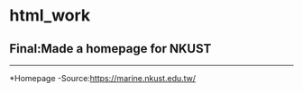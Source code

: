 # html_work
## Final:Made a homepage for NKUST
---
*Homepage
  -Source:https://marine.nkust.edu.tw/

